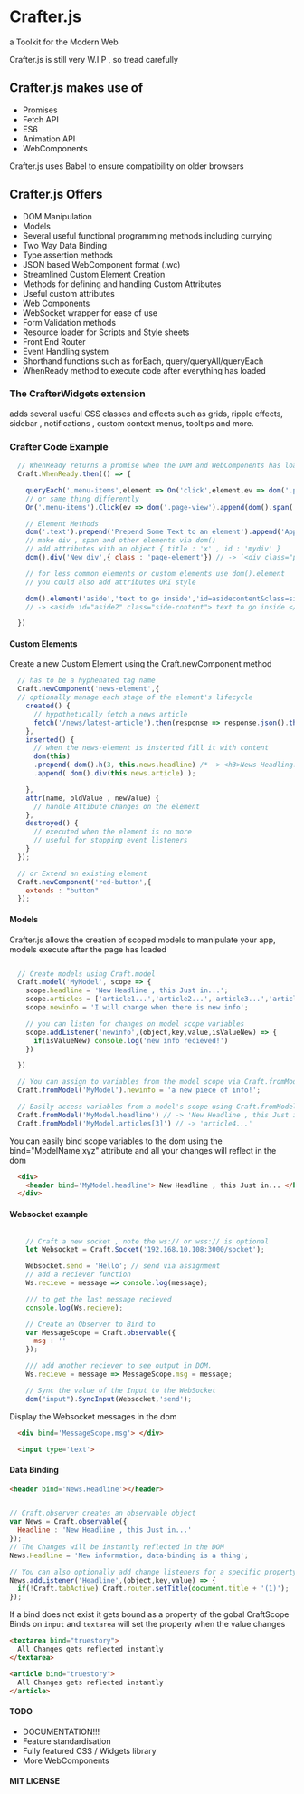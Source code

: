 # Crafter.js
a Toolkit for the Modern Web

Crafter.js is still very W.I.P , so tread carefully

## Crafter.js makes use of
- Promises
- Fetch API
- ES6
- Animation API
- WebComponents

Crafter.js uses Babel to ensure compatibility on older browsers

## Crafter.js Offers
- DOM Manipulation
- Models
- Several useful functional programming methods including currying
- Two Way Data Binding
- Type assertion methods
- JSON based WebComponent format (.wc)
- Streamlined Custom Element Creation
- Methods for defining and handling Custom Attributes
- Useful custom attributes
- Web Components
- WebSocket wrapper for ease of use
- Form Validation methods
- Resource loader for Scripts and Style sheets
- Front End Router
- Event Handling system
- Shorthand functions such as forEach, query/queryAll/queryEach
- WhenReady method to execute code after everything has loaded

### The CrafterWidgets extension
 adds several useful CSS classes and effects such as grids, ripple effects, sidebar , notifications , custom context menus,
 tooltips and more.

### Crafter Code Example

```javascript
  // WhenReady returns a promise when the DOM and WebComponents has loaded
  Craft.WhenReady.then(() => {

    queryEach('.menu-items',element => On('click',element,ev => dom('.page-view').append(dom().span('Hello!')));
    // or same thing differently
    On('.menu-items').Click(ev => dom('.page-view').append(dom().span('Hello!'));

    // Element Methods
    dom('.text').prepend('Prepend Some Text to an element').append('Append Text to Same Element');
    // make div , span and other elements via dom()
    // add attributes with an object { title : 'x' , id : 'mydiv' }
    dom().div('New div',{ class : 'page-element'}) // -> `<div class="page-element">New div</div>`

    // for less common elements or custom elements use dom().element
    // you could also add attributes URI style

    dom().element('aside','text to go inside','id=asidecontent&class=side-content');
    // -> <aside id="aside2" class="side-content"> text to go inside </aside>

  })
```
#### Custom Elements
Create a new Custom Element using the Craft.newComponent method
```javascript
  // has to be a hyphenated tag name
  Craft.newComponent('news-element',{
  // optionally manage each stage of the element's lifecycle
    created() {
      // hypothetically fetch a news article
      fetch('/news/latest-article').then(response => response.json().then(news => this.news = news));
    },
    inserted() {
      // when the news-element is insterted fill it with content
      dom(this)
      .prepend( dom().h(3, this.news.headline) /* -> <h3>News Headling...</h3> */ )
      .append( dom().div(this.news.article) );

    },
    attr(name, oldValue , newValue) {
      // handle Attibute changes on the element
    },
    destroyed() {
      // executed when the element is no more
      // useful for stopping event listeners
    }
  });

  // or Extend an existing element
  Craft.newComponent('red-button',{
    extends : "button"
  });

```
#### Models

Crafter.js allows the creation of scoped models to manipulate your app,
models execute after the page has loaded

```javascript

  // Create models using Craft.model
  Craft.model('MyModel', scope => {
    scope.headline = 'New Headline , this Just in...';
    scope.articles = ['article1...','article2...','article3...','article4...','article5...'];
    scope.newinfo = 'I will change when there is new info';

    // you can listen for changes on model scope variables
    scope.addListener('newinfo',(object,key,value,isValueNew) => {
      if(isValueNew) console.log('new info recieved!')
    })

  })

  // You can assign to variables from the model scope via Craft.fromModel
  Craft.fromModel('MyModel').newinfo = 'a new piece of info!';

  // Easily access variables from a model's scope using Craft.fromModel
  Craft.fromModel('MyModel.headline') // -> 'New Headline , this Just in...'
  Craft.fromModel('MyModel.articles[3]') // -> 'article4...'


```
You can easily bind scope variables to the dom using the bind="ModelName.xyz" attribute and all your changes will reflect in the dom
```html
  <div>
    <header bind='MyModel.headline'> New Headline , this Just in... </header>
  </div>
```
#### Websocket example

```javascript

    // Craft a new socket , note the ws:// or wss:// is optional
    let Websocket = Craft.Socket('192.168.10.108:3000/socket');

    Websocket.send = 'Hello'; // send via assignment
    // add a reciever function
    Ws.recieve = message => console.log(message);

    /// to get the last message recieved
    console.log(Ws.recieve);

    // Create an Observer to Bind to
    var MessageScope = Craft.observable({
      msg : ''
    });

    /// add another reciever to see output in DOM.
    Ws.recieve = message => MessageScope.msg = message;

    // Sync the value of the Input to the WebSocket
    dom("input").SyncInput(Websocket,'send');

```

Display the Websocket messages in the dom
``` html
  <div bind='MessageScope.msg'> </div>

  <input type='text'>
```


#### Data Binding

```html
<header bind='News.Headline'></header>
```

```javascript

// Craft.observer creates an observable object
var News = Craft.observable({
  Headline : 'New Headline , this Just in...'
});
// The Changes will be instantly reflected in the DOM
News.Headline = 'New information, data-binding is a thing';

// You can also optionally add change listeners for a specific property or properties
News.addListener('Headline',(object,key,value) => {
  if(!Craft.tabActive) Craft.router.setTitle(document.title + '(1)');
});
```
If a bind does not exist it gets bound as a property of the gobal CraftScope
Binds on `input` and `textarea` will set the property when the value changes

```html
<textarea bind="truestory">
  All Changes gets reflected instantly
</textarea>

<article bind="truestory">
  All Changes gets reflected instantly
</article>
```

#### TODO
- DOCUMENTATION!!!
- Feature standardisation
- Fully featured CSS / Widgets library
- More WebComponents

#### MIT LICENSE
